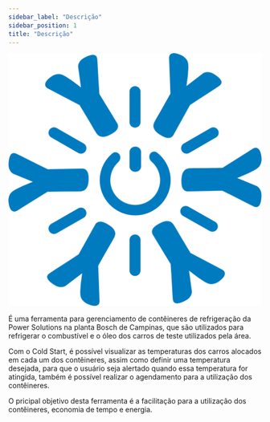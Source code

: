 ```yaml
---
sidebar_label: "Descrição"
sidebar_position: 1
title: "Descrição"
---
```


![Logo Cold Start](https://github.com/PS-Smart-Hub/web-docs/blob/main/static/img/COLD_START.svg)

É uma ferramenta para gerenciamento de contêineres de refrigeração da Power Solutions na planta Bosch de Campinas, que são utilizados para refrigerar o combustível e o óleo dos carros de teste utilizados pela área.

Com o Cold Start, é possível visualizar as temperaturas dos carros alocados em cada um dos contêineres, assim como definir uma temperatura desejada, para que o usuário seja alertado quando essa temperatura for atingida, também é possível realizar o agendamento para a utilização dos contêineres.

O pricipal objetivo desta ferramenta é a facilitação para a utilização dos contêineres, economia de tempo e energia.
